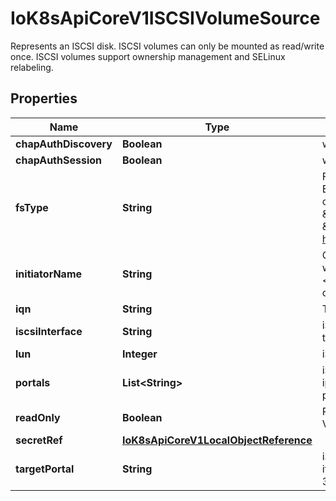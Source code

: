 

# IoK8sApiCoreV1ISCSIVolumeSource

Represents an ISCSI disk. ISCSI volumes can only be mounted as read/write once. ISCSI volumes support ownership management and SELinux relabeling.
## Properties

Name | Type | Description | Notes
------------ | ------------- | ------------- | -------------
**chapAuthDiscovery** | **Boolean** | whether support iSCSI Discovery CHAP authentication |  [optional]
**chapAuthSession** | **Boolean** | whether support iSCSI Session CHAP authentication |  [optional]
**fsType** | **String** | Filesystem type of the volume that you want to mount. Tip: Ensure that the filesystem type is supported by the host operating system. Examples: \&quot;ext4\&quot;, \&quot;xfs\&quot;, \&quot;ntfs\&quot;. Implicitly inferred to be \&quot;ext4\&quot; if unspecified. More info: https://kubernetes.io/docs/concepts/storage/volumes#iscsi |  [optional]
**initiatorName** | **String** | Custom iSCSI Initiator Name. If initiatorName is specified with iscsiInterface simultaneously, new iSCSI interface &lt;target portal&gt;:&lt;volume name&gt; will be created for the connection. |  [optional]
**iqn** | **String** | Target iSCSI Qualified Name. | 
**iscsiInterface** | **String** | iSCSI Interface Name that uses an iSCSI transport. Defaults to &#39;default&#39; (tcp). |  [optional]
**lun** | **Integer** | iSCSI Target Lun number. | 
**portals** | **List&lt;String&gt;** | iSCSI Target Portal List. The portal is either an IP or ip_addr:port if the port is other than default (typically TCP ports 860 and 3260). |  [optional]
**readOnly** | **Boolean** | ReadOnly here will force the ReadOnly setting in VolumeMounts. Defaults to false. |  [optional]
**secretRef** | [**IoK8sApiCoreV1LocalObjectReference**](IoK8sApiCoreV1LocalObjectReference.md) |  |  [optional]
**targetPortal** | **String** | iSCSI Target Portal. The Portal is either an IP or ip_addr:port if the port is other than default (typically TCP ports 860 and 3260). | 



